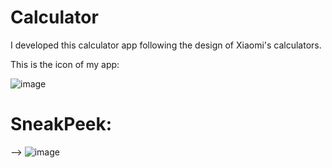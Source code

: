# Calculator

I developed this calculator app following the design of Xiaomi's calculators.

This is the icon of my app:
                                                  
                                                    
  ![image](https://github.com/user-attachments/assets/96438cb2-1764-4711-ae2d-a5a954e0830c)


# SneakPeek: 


-->              ![image](https://github.com/user-attachments/assets/d8c5187d-ce09-4589-a087-6c48c60eb87b)


